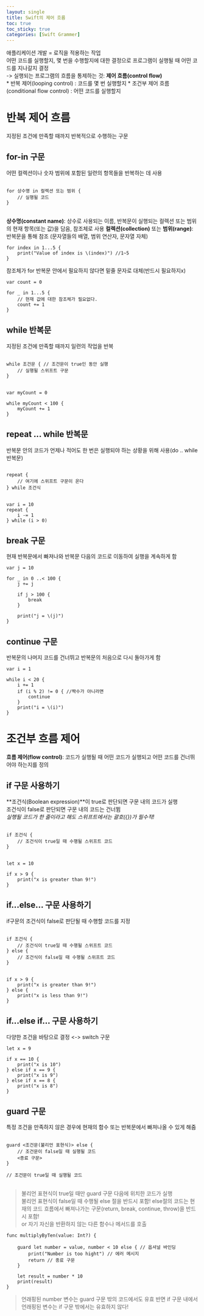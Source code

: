 ```yaml
---
layout: single
title: Swift의 제어 흐름
toc: true
toc_sticky: true
categories: [Swift Grammer]
---
```

 
애플리케이션 개발 = 로직을 적용하는 작업<br/>
어떤 코드를 실행할지, 몇 번을 수행할지에 대한 결정으로 프로그램이 실행될 때 어떤 코드를 지나갈지 결정<br/>
 -> 실행되는 프로그램의 흐름을 통제하는 것: **제어 흐름(control flow)**<br/>
    * 반복 제어(looping control)
        : 코드를 몇 번 실행할지
    * 조건부 제어 흐름(conditional flow control)
        : 어떤 코드를 실행할지

# 반복 제어 흐름
지정된 조건에 만족할 때까지 반복적으로 수행하는 구문

## for-in 구문
어떤 컬렉션이나 숫자 범위에 포함된 일련의 항목들을 반복하는 데 사용
<pre>
<code>
for 상수명 in 컬렉션 또는 범위 {
    // 실행될 코드
}
</code>
</pre>
**상수명(constant name)**: 상수로 사용되는 이름, 반복문이 실행되는 컬렉션 또는 범위의 현재 항목(또는 값)을 담음, 참조체로 사용
**컬렉션(collection)** 또는 **범위(range)**: 반복문을 통해 참조 (문자열들의 배열, 범위 연산자, 문자열 자체)
```
for index in 1...5 {
    print("Value of index is \(index)") //1~5
}
```
참조체가 for 반복문 안에서 필요하지 않다면 밑줄 문자로 대체(반드시 필요하지x)
```
var count = 0

for _ in 1...5 {
    // 현재 값에 대한 참조체가 필요없다.
    count += 1
}
```

## while 반복문
지정된 조건에 만족할 때까지 일련의 작업을 반복
<pre>
<code>
while 조건문 { // 조건문이 true인 동안 실행
    // 실행될 스위프트 구문
}
</code>
</pre>
 
```
var myCount = 0

while myCount < 100 {
    myCount += 1
}
```

## repeat ... while 반복문
반복문 안의 코드가 언제나 적어도 한 번은 실행되야 하는 상황을 위해 사용(do .. while 반복문)
<pre>
<code>
repeat {
    // 여기에 스위프트 구문이 온다
} while 조건식
</code>
</pre>

```
var i = 10
repeat {
    i -= 1
} while (i > 0)
```
 
## break 구문
현재 반복문에서 빠져나와 반복문 다음의 코드로 이동하여 실행을 계속하게 함
```
var j = 10

for _ in 0 ..< 100 {
    j += j
     
    if j > 100 {
        break
    }
     
    print("j = \(j)")
}
```

## continue 구문
반복문의 나머지 코드를 건너뛰고 반복문의 처음으로 다시 돌아가게 함
```
var i = 1

while i < 20 {
    i += 1
    if (i % 2) != 0 { //짝수가 아니라면
        continue
    }
    print("i = \(i)")
}
```

# 조건부 흐름 제어
**흐름 제어(flow control)**: 코드가 실행될 때 어떤 코드가 실행되고 어떤 코드를 건너뛰어야 하는지를 정의
 
## if 구문 사용하기
**조건식(Boolean expression)**이 true로 판단되면 구문 내의 코드가 실행<br/>
조건식이 false로 판단되면 구문 내의 코드는 건너뜀<br/>
*실행될 코드가 한 줄이라고 해도 스위프트에서는 괄호({})가 필수적!*
<pre>
<code>
if 조건식 {
    // 조건식이 true일 때 수행될 스위프트 코드
}
</code>
</pre>
 
```
let x = 10

if x > 9 {
    print("x is greater than 9!")
}
```
 
## if...else... 구문 사용하기
if구문의 조건식이 false로 판단될 때 수행할 코드를 지정
<pre>
<code>
if 조건식 {
    // 조건식이 true일 때 수행될 스위프트 코드
} else {
    // 조건식이 false일 때 수행될 스위프트 코드
}
</code>
</pre>
 
```
if x > 9 {
    print("x is greater than 9!")
} else {
    print("x is less than 9!")
}
```
 
## if...else if... 구문 사용하기
다양한 조건을 바탕으로 결정 <-> switch 구문
```
let x = 9

if x == 10 {
    print("x is 10")
} else if x == 9 {
    print("x is 9")
} else if x == 8 {
    print("x is 8")
}
```
 
## guard 구문
특정 조건을 만족하지 않은 경우에 현재의 함수 또는 반복문에서 빠져나올 수 있게 해줌
<pre>
<code>
guard <조건문(불리언 표현식)> else {
    // 조건문이 false일 때 실행될 코드
    <종료 구문>
}
 
// 조건문이 true일 때 실행될 코드
</code>
</pre>
> 불리언 표현식이 true일 때만 guard 구문 다음에 위치한 코드가 실행<br/>
> 불리언 표현식이 false일 때 수행될 else 절을 반드시 포함!
> else절의 코드는 현재의 코드 흐름에서 빠져나가는 구문(return, break, continue, throw)을 반드시 포함!<br/>or 자기 자신을 반환하지 않는 다른 함수나 메서드를 호출
 
```
func multiplyByTen(value: Int?) {
     
    guard let number = value, number < 10 else { // 옵셔널 바인딩
        print("Number is too hight") // 에러 메시지
        return // 종료 구문
    }
     
    let result = number * 10
    print(result)
}
```
> 언래핑된 number 변수는 guard 구문 밖의 코드에서도 유효
> 반면 if 구문 내에서 언래핑된 변수는 if 구문 밖에서는 유효하지 않다!
